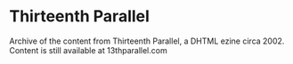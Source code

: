 # Thirteenth Parallel

Archive of the content from Thirteenth Parallel, a DHTML ezine circa 2002.  Content
is still available at 13thparallel.com
